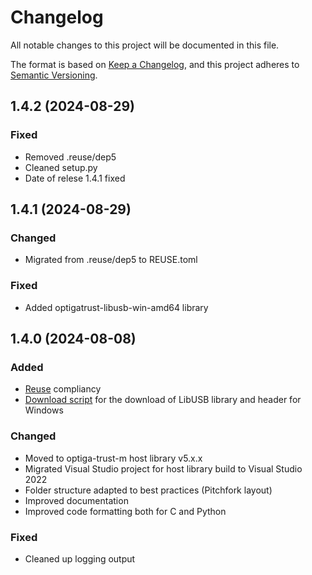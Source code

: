 # Changelog

All notable changes to this project will be documented in this file.

The format is based on [Keep a Changelog](https://keepachangelog.com/en/1.0.0/),
and this project adheres to [Semantic Versioning](https://semver.org/spec/v2.0.0.html).

## 1.4.2 (2024-08-29)

### Fixed
- Removed .reuse/dep5
- Cleaned setup.py
- Date of relese 1.4.1 fixed

## 1.4.1 (2024-08-29)

### Changed
- Migrated from .reuse/dep5 to REUSE.toml

### Fixed
- Added optigatrust-libusb-win-amd64 library

## 1.4.0 (2024-08-08)

### Added
- [Reuse](https://reuse.software/) compliancy
- [Download script](extras/optiga-trust-m/download_libusb_windows.bat) for the download of LibUSB library and header for Windows

### Changed
- Moved to optiga-trust-m host library v5.x.x
- Migrated Visual Studio project for host library build to Visual Studio 2022
- Folder structure adapted to best practices (Pitchfork layout)
- Improved documentation
- Improved code formatting both for C and Python

### Fixed
- Cleaned up logging output
